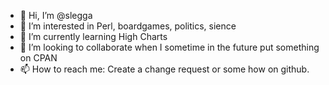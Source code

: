 - 👋 Hi, I’m @slegga
- 👀 I’m interested in Perl, boardgames, politics, sience
- 🌱 I’m currently learning High Charts
- 💞️ I’m looking to collaborate when I sometime in the future put something on CPAN
- 📫 How to reach me: Create a change request or some how on github.

<!---
slegga/slegga is a ✨ special ✨ repository because its `README.md` (this file) appears on your GitHub profile.
You can click the Preview link to take a look at your changes.
--->
